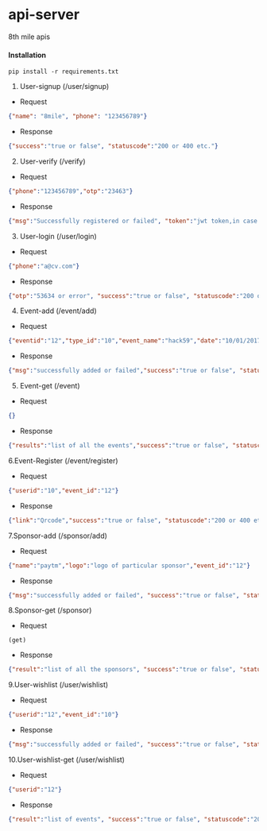 # api-server
8th mile apis

#### Installation
```shell
pip install -r requirements.txt
```

1. User-signup (/user/signup)
  * Request
 ```json
 {"name": "8mile", "phone": "123456789"}
 ```
  * Response
  ```json
  {"success":"true or false", "statuscode":"200 or 400 etc."}
  ```

2. User-verify (/verify)
  * Request
  ```json
  {"phone":"123456789","otp":"23463"}
  ```
  * Response
  ```json
  {"msg":"Successfully registered or failed", "token":"jwt token,in case of signup this should be null", "success":"true or false",     "statuscode":"200 or 400 or etc."}
  ```

3. User-login (/user/login)
 * Request
  ```json
  {"phone":"a@cv.com"}
  ```
 * Response
 ```json
 {"otp":"53634 or error", "success":"true or false", "statuscode":"200 or 400 etc."}
 ```
4. Event-add (/event/add)
  * Request
  ```json
  {"eventid":"12","type_id":"10","event_name":"hack59","date":"10/01/2017","price":"500"}
  ```
  * Response
  ```json
 {"msg":"successfully added or failed","success":"true or false", "statuscode":"200 or 400 etc."}
  ```
 
 5. Event-get (/event)
  * Request
  ```json
  {}
 ```
  * Response
  ```json
 {"results":"list of all the events","success":"true or false", "statuscode":"200 or 400 etc."}
 ```
 
 6.Event-Register (/event/register)
  * Request
  ```json
  {"userid":"10","event_id":"12"}
  ```
  * Response
  ```json
 {"link":"Qrcode","success":"true or false", "statuscode":"200 or 400 etc."}
 ```
 
 7.Sponsor-add (/sponsor/add)
  * Request
  ```json
  {"name":"paytm","logo":"logo of particular sponsor","event_id":"12"}
  ```
  * Response
  ```json
 {"msg":"successfully added or failed", "success":"true or false", "statuscode":"200 or 400 etc."}
 ```
 
 8.Sponsor-get (/sponsor)
  * Request
  ```request
  (get)
  ```
  * Response
  ```json
 {"result":"list of all the sponsors", "success":"true or false", "statuscode":"200 or 400 etc."}
 ```
 
 9.User-wishlist (/user/wishlist)
  * Request
  ```json
  {"userid":"12","event_id":"10"}
  ```
  * Response
  ```json
 {"msg":"successfully added or failed", "success":"true or false", "statuscode":"200 or 400 etc."}
 ```
 
 10.User-wishlist-get (/user/wishlist)
  * Request
  ```json
  {"userid":"12"}
  ```
  * Response
  ```json
 {"result":"list of events", "success":"true or false", "statuscode":"200 or 400 etc."}
 ```
 
  
  
  
 
  
  
  
 
